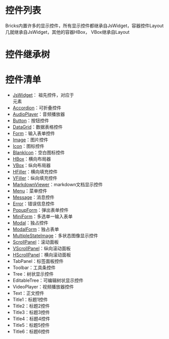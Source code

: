 # 控件列表
Bricks内置许多的显示控件，所有显示控件都继承自JsWidget，容器控件Layout几就继承自JsWidget，其他的容器HBox， VBox继承自Layout

# 控件继承树

# 控件清单
* [JsWidget](jswidget.md)： 祖先控件，对应于<div>元素
* [Accordion](accordion.md)：可折叠控件
* [AudioPlayer](audioplayer.md)：音频播放器
* [Button](button.md)：按钮控件
* [DataGrid](datagrid.md)：数据表格控件
* [Form](form.md)：输入表单控件
* [Image](image.md)：图片控件
* [Icon](icon.md)：图标控件
* [BlankIcon](blackicon.js)：空白图标控件
* [HBox](hbox.md)：横向布局器
* [VBox](vbox.md)：纵向布局器
* [HFiller](hfiller.md)：横向填充控件
* [VFiller](vfiller.md)：纵向填充控件
* [MarkdownViewer](markdonwviewer.md)：markdown文档显示控件
* [Menu](menu.md)：菜单控件
* [Message](message.md)：消息控件
* [Error](error.md)：错误信息控件
* [PopupForm](popupform.md)：弹出表单控件
* [MiniForm](meniform.md)：多选单一输入表单
* [Modal](modal.md)：独占控件
* [ModalForm](modalform.md)：独占表单
* [MultipleStateImage](multiplestateimage.md)：多状态图像显示控件
* [ScrollPanel](scrollpanel.md)：滚动面板
* [VScrollPanel](vscrollpanel.md)：纵向滚动面板
* [HScrollPanel](hscrollpanel.md)：横向滚动面板
* TabPanel：标签面板控件
* Toolbar：工具条控件
* Tree：树状显示控件
* EditableTree：可编辑树状显示控件
* VideoPlayer：视频播放器控件
* Text：正文控件
* Title1：标题1控件
* Title2：标题2控件
* Title3：标题3控件
* Title4：标题4控件
* Title5：标题5控件
* Title6：标题6控件

# 
